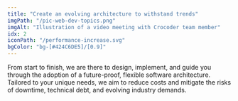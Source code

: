 ```yaml
---
title: "Create an evolving architecture to withstand trends"
imgPath: "/pic-web-dev-topics.png"
imgAlt: "Illustration of a video meeting with Crocoder team member"
idx: 2
iconPath: "/performance-increase.svg"
bgColor: "bg-[#424C6DE5]/[0.9]"
---
```


From start to finish, we are there to design, implement, and guide you through the adoption of a future-proof, flexible software architecture. Tailored to your unique needs, we aim to reduce costs and mitigate the risks of downtime, technical debt, and evolving industry demands.
